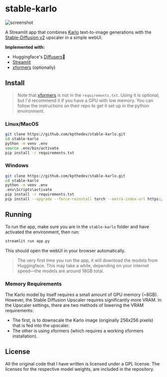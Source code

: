 # stable-karlo

![screenshot](https://user-images.githubusercontent.com/115115916/210150684-846dbc11-bd22-4cdf-90f9-23927158e1db.png)

A Streamlit app that combines [Karlo](https://github.com/kakaobrain/karlo) text-to-image generations with the [Stable-Diffusion v2](https://github.com/Stability-AI/stablediffusion) upscaler in a simple webUI.

**Implemented with:**
* Huggingface's [Diffusers](https://github.com/huggingface/diffusers)🧨
* [Streamlit](https://github.com/streamlit/streamlit)
* [xformers](https://github.com/facebookresearch/xformers) (optionally)

## Install
> Note that [xformers](https://github.com/facebookresearch/xformers) is not in the `requirements.txt`. Using it is optional, but I'd recommend it if you have a GPU with low memory. You can follow the instructions on their repo to get it set up in the python environment.

### Linux/MacOS
```bash
git clone https://github.com/kpthedev/stable-karlo.git
cd stable-karlo
python -m venv .env
source .env/bin/activate
pip install -r requirements.txt
```

### Windows
```bash
git clone https://github.com/kpthedev/stable-karlo.git
cd stable-karlo
python -m venv .env
.env\Scripts\activate
pip install -r requirements.txt
pip install --upgrade --force-reinstall torch --extra-index-url https://download.pytorch.org/whl/cu117
```

## Running
To run the app, make sure you are in the `stable-karlo` folder and have activated the environment, then run:

```bash
streamlit run app.py
```
This should open the webUI in your browser automatically.

> The very first time you run the app, it will download the models from Huggingface. This may take a while, depending on your internet speed—the models are around 18GB total.

### Memory Requirements
The Karlo model by itself requires a small amount of GPU memory (~8GB). However, the Stable Diffusion Upscaler requires significantly more VRAM. In the Upscaler settings, there are two methods of lowering the VRAM requirements:

* The first, is to downscale the Karlo image (originally 256x256 pixels) that is fed into the upscaler.
* The other is using xformers (which requires a working xformers installation).

## License
All the original code that I have written is licensed under a GPL license. The licenses for the respective model weights, are included in the repository.
